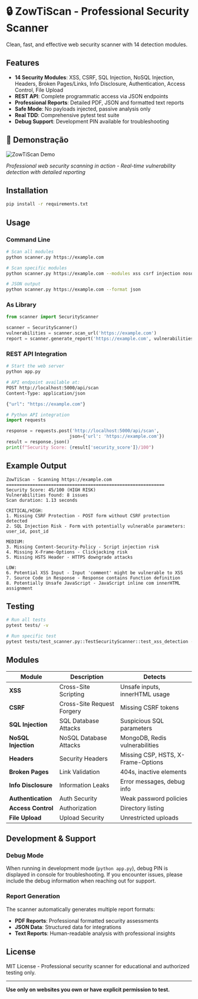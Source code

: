 # 🔒 ZowTiScan - Professional Security Scanner

Clean, fast, and effective web security scanner with 14 detection modules.

## Features

- **14 Security Modules**: XSS, CSRF, SQL Injection, NoSQL Injection, Headers, Broken Pages/Links, Info Disclosure, Authentication, Access Control, File Upload
- **REST API**: Complete programmatic access via JSON endpoints
- **Professional Reports**: Detailed PDF, JSON and formatted text reports
- **Safe Mode**: No payloads injected, passive analysis only
- **Real TDD**: Comprehensive pytest test suite
- **Debug Support**: Development PIN available for troubleshooting

## 📸 Demonstração

![ZowTiScan Demo](Demonstração/Gravando-2025-09-29-115632.gif)

*Professional web security scanning in action - Real-time vulnerability detection with detailed reporting*

## Installation

```bash
pip install -r requirements.txt
```

## Usage

### Command Line
```bash
# Scan all modules
python scanner.py https://example.com

# Scan specific modules
python scanner.py https://example.com --modules xss csrf injection nosql_injection headers

# JSON output
python scanner.py https://example.com --format json
```

### As Library
```python
from scanner import SecurityScanner

scanner = SecurityScanner()
vulnerabilities = scanner.scan_url('https://example.com')
report = scanner.generate_report('https://example.com', vulnerabilities)
```

### REST API Integration
```bash
# Start the web server
python app.py

# API endpoint available at:
POST http://localhost:5000/api/scan
Content-Type: application/json

{"url": "https://example.com"}
```

```python
# Python API integration
import requests

response = requests.post('http://localhost:5000/api/scan', 
                        json={'url': 'https://example.com'})
result = response.json()
print(f"Security Score: {result['security_score']}/100")
```

## Example Output

```
ZowTiScan - Scanning https://example.com
============================================================
Security Score: 45/100 (HIGH RISK)
Vulnerabilities found: 8 issues
Scan duration: 1.13 seconds

CRITICAL/HIGH:
1. Missing CSRF Protection - POST form without CSRF protection detected
2. SQL Injection Risk - Form with potentially vulnerable parameters: user_id, post_id

MEDIUM:
3. Missing Content-Security-Policy - Script injection risk
4. Missing X-Frame-Options - Clickjacking risk
5. Missing HSTS Header - HTTPS downgrade attacks

LOW:
6. Potential XSS Input - Input 'comment' might be vulnerable to XSS
7. Source Code in Response - Response contains Function definition
8. Potentially Unsafe JavaScript - JavaScript inline com innerHTML assignment
```

## Testing

```bash
# Run all tests
pytest tests/ -v

# Run specific test
pytest tests/test_scanner.py::TestSecurityScanner::test_xss_detection -v
```

## Modules

| Module | Description | Detects |
|--------|-------------|---------|
| **XSS** | Cross-Site Scripting | Unsafe inputs, innerHTML usage |
| **CSRF** | Cross-Site Request Forgery | Missing CSRF tokens |
| **SQL Injection** | SQL Database Attacks | Suspicious SQL parameters |
| **NoSQL Injection** | NoSQL Database Attacks | MongoDB, Redis vulnerabilities |
| **Headers** | Security Headers | Missing CSP, HSTS, X-Frame-Options |
| **Broken Pages** | Link Validation | 404s, inactive elements |
| **Info Disclosure** | Information Leaks | Error messages, debug info |
| **Authentication** | Auth Security | Weak password policies |
| **Access Control** | Authorization | Directory listing |
| **File Upload** | Upload Security | Unrestricted uploads |

## Development & Support

### Debug Mode
When running in development mode (`python app.py`), debug PIN is displayed in console for troubleshooting. If you encounter issues, please include the debug information when reaching out for support.

### Report Generation
The scanner automatically generates multiple report formats:
- **PDF Reports**: Professional formatted security assessments
- **JSON Data**: Structured data for integrations
- **Text Reports**: Human-readable analysis with professional insights

## License

MIT License - Professional security scanner for educational and authorized testing only.

---

**Use only on websites you own or have explicit permission to test.**
